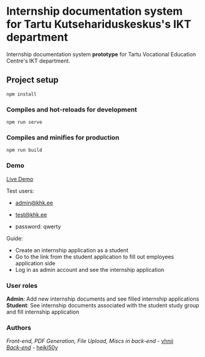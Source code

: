 # Internship documentation system for Tartu Kutsehariduskeskus's IKT department

Internship documentation system **prototype** for Tartu Vocational Education Centre's IKT department.

## Project setup
```
npm install
```

### Compiles and hot-reloads for development
```
npm run serve
```

### Compiles and minifies for production
```
npm run build
```

### Demo
[Live Demo](https://vhnii.com/)

Test users:  
- admin@khk.ee 
- test@khk.ee  

- password: qwerty

Guide:
- Create an internship application as a student
- Go to the link from the student application to fill out employees application side
- Log in as admin account and see the internship application

### User roles  
**Admin**: Add new internship documents and see filled internship applications  
**Student**: See internship documents associated with the student study group and fill internship application

### Authors
*Front-end, PDF Generation, File Upload, Miscs in back-end* - [vhnii](https://www.github.com/vhnii)  
[*Back-end*](https://github.com/heiki50y/ikt_2)  - [heiki50y](https://www.github.com/heiki50y)
